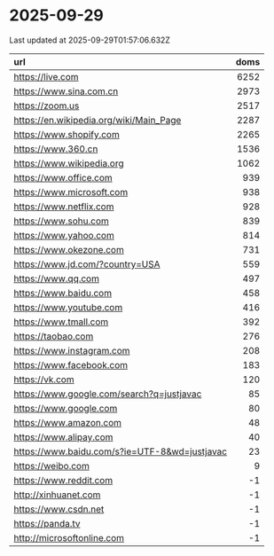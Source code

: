 # 2025-09-29

<!-- BEGIN -->
Last updated at 2025-09-29T01:57:06.632Z

url | doms
:- | -:
https://live.com | 6252
https://www.sina.com.cn | 2973
https://zoom.us | 2517
https://en.wikipedia.org/wiki/Main_Page | 2287
https://www.shopify.com | 2265
https://www.360.cn | 1536
https://www.wikipedia.org | 1062
https://www.office.com | 939
https://www.microsoft.com | 938
https://www.netflix.com | 928
https://www.sohu.com | 839
https://www.yahoo.com | 814
https://www.okezone.com | 731
https://www.jd.com/?country=USA | 559
https://www.qq.com | 497
https://www.baidu.com | 458
https://www.youtube.com | 416
https://www.tmall.com | 392
https://taobao.com | 276
https://www.instagram.com | 208
https://www.facebook.com | 183
https://vk.com | 120
https://www.google.com/search?q=justjavac | 85
https://www.google.com | 80
https://www.amazon.com | 48
https://www.alipay.com | 40
https://www.baidu.com/s?ie=UTF-8&wd=justjavac | 23
https://weibo.com | 9
https://www.reddit.com | -1
http://xinhuanet.com | -1
https://www.csdn.net | -1
https://panda.tv | -1
http://microsoftonline.com | -1
<!-- END -->
